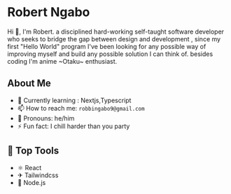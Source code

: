 # Robert Ngabo

Hi 👋, I'm Robert. a disciplined hard-working self-taught software developer who seeks to bridge the gap between design and development , since my first "Hello World" program I've been looking for any possible way of improving myself and build any possible solution I can think of. besides coding I'm anime ~Otaku~ enthusiast.

## About Me
- 🤔 Currently learning : Nextjs,Typescript
- 📫 How to reach me: `robbingabo9@gmail.com`
- 👑 Pronouns: he/him
- ⚡ Fun fact: I chill harder than you party

## 🧰 Top Tools
- ⚛️ React
- ✈ Tailwindcss
- 📗 Node.js
